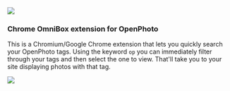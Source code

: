 <img src="https://github.com/openphoto/frontend/raw/master/files/creative/logo.png">

### Chrome OmniBox extension for OpenPhoto

This is a Chromium/Google Chrome extension that lets you quickly search your OpenPhoto tags. Using the keyword `op` you can immediately filter through your tags and then select the one to view. That'll take you to your site displaying photos with that tag.

![](http://i.imgur.com/CTRE9.png)